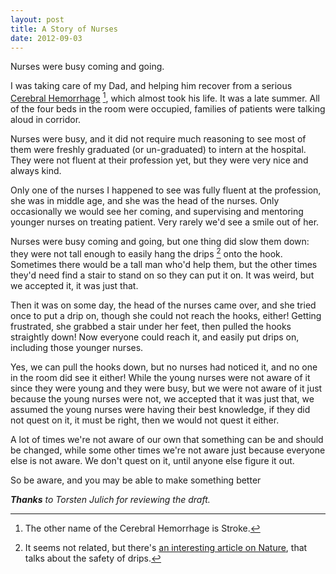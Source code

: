 ```yaml
---
layout: post
title: A Story of Nurses
date: 2012-09-03
---
```


Nurses were busy coming and going.

I was taking care of my Dad, and helping him recover from a serious
[Cerebral Hemorrhage][1] [^1], which almost took his life. It was a late
summer. All of the four beds in the room were occupied, families of
patients were talking aloud in corridor.

Nurses were busy, and it did not require much reasoning to see most of
them were freshly graduated (or un-graduated) to intern at the hospital.
They were not fluent at their profession yet, but they were very nice
and always kind.

Only one of the nurses I happened to see was fully fluent at the
profession, she was in middle age, and she was the head of the nurses.
Only occasionally we would see her coming, and supervising and mentoring
younger nurses on treating patient. Very rarely we'd see a smile out of
her.

Nurses were busy coming and going, but one thing did slow them down:
they were not tall enough to easily hang the drips [^2] onto the hook.
Sometimes there would be a tall man who'd help them, but the other times
they'd need find a stair to stand on so they can put it on. It was
weird, but we accepted it, it was just that.

Then it was on some day, the head of the nurses came over, and she tried
once to put a drip on, though she could not reach the hooks, either!
Getting frustrated, she grabbed a stair under her feet, then pulled the
hooks straightly down! Now everyone could reach it, and easily put drips
on, including those younger nurses.

Yes, we can pull the hooks down, but no nurses had noticed it, and no
one in the room did see it either! While the young nurses were not aware
of it since they were young and they were busy, but we were not aware
of it just because the young nurses were not, we accepted that it was
just that, we assumed the young nurses were having their best knowledge,
if they did not quest on it, it must be right, then we would not quest
it either.

A lot of times we're not aware of our own that something can be and
should be changed, while some other times we're not aware just because
everyone else is not aware. We don't quest on it, until anyone else
figure it out.

So be aware, and you may be able to make something better

_**Thanks** to Torsten Julich for reviewing the draft._


[^1]: The other name of the Cerebral Hemorrhage is Stroke.

[^2]: It seems not related, but there's
      [an interesting article on Nature][2], that talks about the safety of drips.

[1]: http://www.ncbi.nlm.nih.gov/pubmedhealth/PMH0001740/
     "Stroke"
[2]: http://www.nature.com/news/doctors-debate-safety-of-starch-drips-1.11302
     "Safety of drips"
